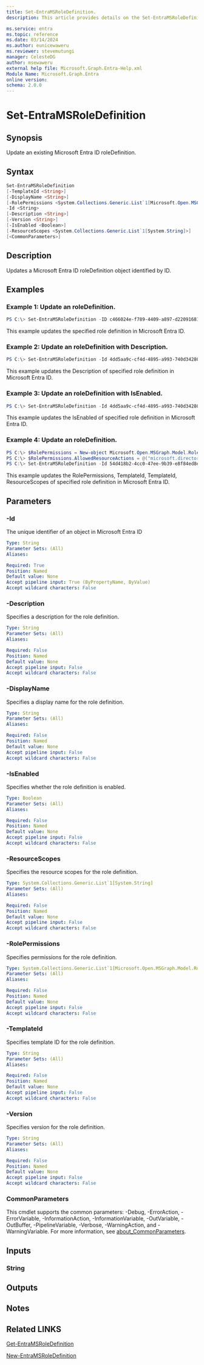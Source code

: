 ```yaml
---
title: Set-EntraMSRoleDefinition.
description: This article provides details on the Set-EntraMSRoleDefinition command.

ms.service: entra
ms.topic: reference
ms.date: 03/14/2024
ms.author: eunicewaweru
ms.reviewer: stevemutungi
manager: CelesteDG
author: msewaweru
external help file: Microsoft.Graph.Entra-Help.xml
Module Name: Microsoft.Graph.Entra
online version:
schema: 2.0.0
---
```


# Set-EntraMSRoleDefinition

## Synopsis
Update an existing Microsoft Entra ID roleDefinition.

## Syntax

```powershell
Set-EntraMSRoleDefinition 
[-TemplateId <String>] 
[-DisplayName <String>]
[-RolePermissions <System.Collections.Generic.List`1[Microsoft.Open.MSGraph.Model.RolePermission]>]
-Id <String> 
[-Description <String>] 
[-Version <String>] 
[-IsEnabled <Boolean>]
[-ResourceScopes <System.Collections.Generic.List`1[System.String]>] 
[<CommonParameters>]
```

## Description
Updates a Microsoft Entra ID roleDefinition object identified by ID.

## Examples

### Example 1: Update an roleDefinition.

```powershell
PS C:\> Set-EntraMSRoleDefinition -ID c466024e-f789-4409-a897-d220916814b1 -DisplayName 'UpdatedDisplayName'
```

This example updates the specified role definition in Microsoft Entra ID.

### Example 2: Update an roleDefinition with Description.

```powershell
PS C:\> Set-EntraMSRoleDefinition -Id 4dd5aa9c-cf4d-4895-a993-740d342802b9 -Description "MYROLEUPDATE1S"
```

This example updates the Description of specified role definition in Microsoft Entra ID.

### Example 3: Update an roleDefinition with IsEnabled.

```powershell
PS C:\> Set-EntraMSRoleDefinition -Id 4dd5aa9c-cf4d-4895-a993-740d342802b9 -IsEnabled $true
```

This example updates the IsEnabled of specified role definition in Microsoft Entra ID.

### Example 4: Update an roleDefinition.

```powershell
PS C:\> $RolePermissions = New-object Microsoft.Open.MSGraph.Model.RolePermission
PS C:\> $RolePermissions.AllowedResourceActions = @("microsoft.directory/applications/standard/read")
PS C:\> Set-EntraMSRoleDefinition -Id 54d418b2-4cc0-47ee-9b39-e8f84ed8e073 -Description "Update" -DisplayName "Update" -ResourceScopes "/" -IsEnabled $false -RolePermissions $RolePermissions -TemplateId 54d418b2-4cc0-47ee-9b39-e8f84ed8e073 -TemplateId  2
```

This example updates the RolePermissions, TemplateId, TemplateId, ResourceScopes  of specified role definition in Microsoft Entra ID.


## Parameters

### -Id
The unique identifier of an object in Microsoft Entra ID

```yaml
Type: String
Parameter Sets: (All)
Aliases:

Required: True
Position: Named
Default value: None
Accept pipeline input: True (ByPropertyName, ByValue)
Accept wildcard characters: False
```

### -Description
Specifies a description for the role definition.

```yaml
Type: String
Parameter Sets: (All)
Aliases:

Required: False
Position: Named
Default value: None
Accept pipeline input: False
Accept wildcard characters: False
```

### -DisplayName
Specifies a display name for the role definition.
```yaml
Type: String
Parameter Sets: (All)
Aliases:

Required: False
Position: Named
Default value: None
Accept pipeline input: False
Accept wildcard characters: False
```

### -IsEnabled
Specifies whether the role definition is enabled.

```yaml
Type: Boolean
Parameter Sets: (All)
Aliases:

Required: False
Position: Named
Default value: None
Accept pipeline input: False
Accept wildcard characters: False
```

### -ResourceScopes
Specifies the resource scopes for the role definition.

```yaml
Type: System.Collections.Generic.List`1[System.String]
Parameter Sets: (All)
Aliases:

Required: False
Position: Named
Default value: None
Accept pipeline input: False
Accept wildcard characters: False
```

### -RolePermissions
Specifies permissions for the role definition.

```yaml
Type: System.Collections.Generic.List`1[Microsoft.Open.MSGraph.Model.RolePermission]
Parameter Sets: (All)
Aliases:

Required: False
Position: Named
Default value: None
Accept pipeline input: False
Accept wildcard characters: False
```

### -TemplateId
Specifies template ID for the role definition.

```yaml
Type: String
Parameter Sets: (All)
Aliases:

Required: False
Position: Named
Default value: None
Accept pipeline input: False
Accept wildcard characters: False
```

### -Version
Specifies version for the role definition.

```yaml
Type: String
Parameter Sets: (All)
Aliases:

Required: False
Position: Named
Default value: None
Accept pipeline input: False
Accept wildcard characters: False
```

### CommonParameters
This cmdlet supports the common parameters: -Debug, -ErrorAction, -ErrorVariable, -InformationAction, -InformationVariable, -OutVariable, -OutBuffer, -PipelineVariable, -Verbose, -WarningAction, and -WarningVariable. For more information, see [about_CommonParameters](https://go.microsoft.com/fwlink/?LinkID=113216).

## Inputs

### String
## Outputs

## Notes

## Related LINKS

[Get-EntraMSRoleDefinition](Get-EntraMSRoleDefinition.md)

[New-EntraMSRoleDefinition](New-EntraMSRoleDefinition.md)


